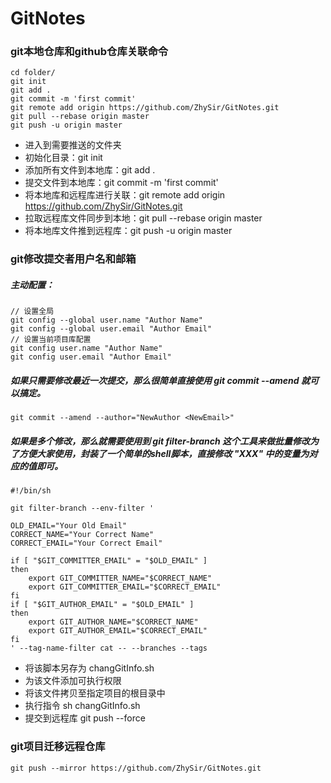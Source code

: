 # GitNotes  

### git本地仓库和github仓库关联命令  
```
cd folder/
git init
git add .
git commit -m 'first commit'
git remote add origin https://github.com/ZhySir/GitNotes.git
git pull --rebase origin master
git push -u origin master
```
* 进入到需要推送的文件夹
* 初始化目录：git init
* 添加所有文件到本地库：git add .
* 提交文件到本地库：git commit -m 'first commit'
* 将本地库和远程库进行关联：git remote add origin https://github.com/ZhySir/GitNotes.git
* 拉取远程库文件同步到本地：git pull --rebase origin master
* 将本地库文件推到远程库：git push -u origin master
  
### git修改提交者用户名和邮箱  
##### 主动配置：  
```
// 设置全局
git config --global user.name "Author Name"
git config --global user.email "Author Email"
// 设置当前项目库配置
git config user.name "Author Name"
git config user.email "Author Email"
```
##### 如果只需要修改最近一次提交，那么很简单直接使用 git commit --amend 就可以搞定。  
```
git commit --amend --author="NewAuthor <NewEmail>"
```
##### 如果是多个修改，那么就需要使用到 git filter-branch 这个工具来做批量修改为了方便大家使用，封装了一个简单的shell脚本，直接修改 "XXX" 中的变量为对应的值即可。  
```
#!/bin/sh

git filter-branch --env-filter '

OLD_EMAIL="Your Old Email"
CORRECT_NAME="Your Correct Name"
CORRECT_EMAIL="Your Correct Email"

if [ "$GIT_COMMITTER_EMAIL" = "$OLD_EMAIL" ]
then
    export GIT_COMMITTER_NAME="$CORRECT_NAME"
    export GIT_COMMITTER_EMAIL="$CORRECT_EMAIL"
fi
if [ "$GIT_AUTHOR_EMAIL" = "$OLD_EMAIL" ]
then
    export GIT_AUTHOR_NAME="$CORRECT_NAME"
    export GIT_AUTHOR_EMAIL="$CORRECT_EMAIL"
fi
' --tag-name-filter cat -- --branches --tags
```
* 将该脚本另存为 changGitInfo.sh
* 为该文件添加可执行权限
* 将该文件拷贝至指定项目的根目录中
* 执行指令 sh changGitInfo.sh
* 提交到远程库 git push --force
  
### git项目迁移远程仓库  
```
git push --mirror https://github.com/ZhySir/GitNotes.git
```
  
